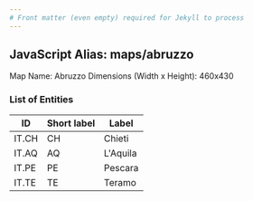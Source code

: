 ```yaml
---
# Front matter (even empty) required for Jekyll to process
---
```


## JavaScript Alias: maps/abruzzo

Map Name: Abruzzo
Dimensions (Width x Height): 460x430

### List of Entities

| ID    | Short label | Label    |
| ----- | ----------- | -------- |
| IT.CH | CH          | Chieti   |
| IT.AQ | AQ          | L'Aquila |
| IT.PE | PE          | Pescara  |
| IT.TE | TE          | Teramo   |
